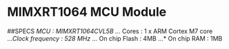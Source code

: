 # MIMXRT1064 MCU Module
##SPECS
*MCU : MIMXRT1064CVL5B
...* Cores : 1 x ARM Cortex M7 core
...*Clock frequency : 528 MHz
...* On chip Flash : 4MB
...* On chip RAM : 1MB
